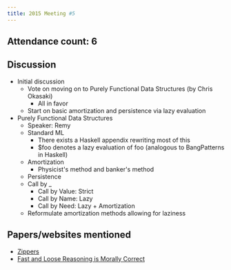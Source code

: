 ```yaml
---
title: 2015 Meeting #5
---
```


## Attendance count: 6

## Discussion

* Initial discussion
  * Vote on moving on to Purely Functional Data Structures (by Chris Okasaki)
    * All in favor
  * Start on basic amortization and persistence via lazy evaluation
* Purely Functional Data Structures
  * Speaker: Remy
  * Standard ML
    * There exists a Haskell appendix rewriting most of this
    * $foo denotes a lazy evaluation of foo (analogous to BangPatterns in Haskell)
  * Amortization
    * Physicist's method and banker's method
  * Persistence
  * Call by _
    * Call by Value: Strict
    * Call by Name: Lazy
    * Call by Need: Lazy + Amortization
  * Reformulate amortization methods allowing for laziness

## Papers/websites mentioned

* [Zippers](http://en.wikibooks.org/wiki/Haskell/Zippers)
* [Fast and Loose Reasoning is Morally Correct](http://citeseer.ist.psu.edu/viewdoc/summary?doi=10.1.1.59.8232)
